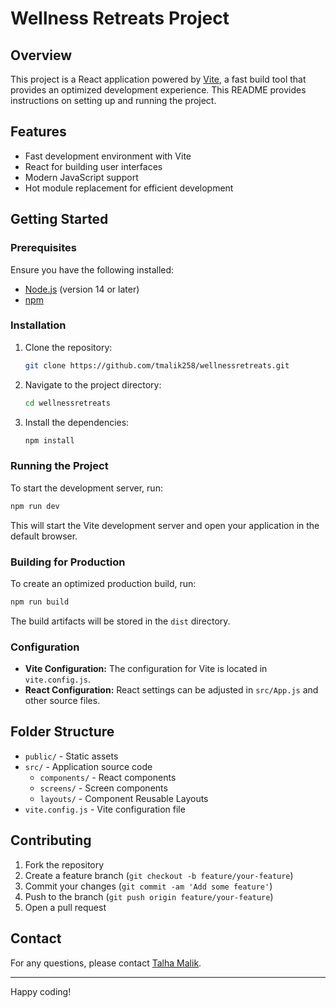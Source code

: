 # Wellness Retreats Project

## Overview

This project is a React application powered by [Vite](https://vitejs.dev/), a fast build tool that provides an optimized development experience. This README provides instructions on setting up and running the project.

## Features

- Fast development environment with Vite
- React for building user interfaces
- Modern JavaScript support
- Hot module replacement for efficient development

## Getting Started

### Prerequisites

Ensure you have the following installed:

- [Node.js](https://nodejs.org/) (version 14 or later)
- [npm](https://www.npmjs.com/)

### Installation

1. Clone the repository:

   ```bash
   git clone https://github.com/tmalik258/wellnessretreats.git
   ```

2. Navigate to the project directory:

   ```bash
   cd wellnessretreats
   ```

3. Install the dependencies:

   ```bash
   npm install
   ```

### Running the Project

To start the development server, run:

```bash
npm run dev
```

This will start the Vite development server and open your application in the default browser.

### Building for Production

To create an optimized production build, run:

```bash
npm run build
```

The build artifacts will be stored in the `dist` directory.

### Configuration

- **Vite Configuration:** The configuration for Vite is located in `vite.config.js`.
- **React Configuration:** React settings can be adjusted in `src/App.js` and other source files.

## Folder Structure

- `public/` - Static assets
- `src/` - Application source code
  - `components/` - React components
  - `screens/` - Screen components
  - `layouts/` - Component Reusable Layouts
- `vite.config.js` - Vite configuration file

## Contributing

1. Fork the repository
2. Create a feature branch (`git checkout -b feature/your-feature`)
3. Commit your changes (`git commit -am 'Add some feature'`)
4. Push to the branch (`git push origin feature/your-feature`)
5. Open a pull request

## Contact

For any questions, please contact [Talha Malik](mailto:talhamalik25.tm@gmail.com).

---

Happy coding!
